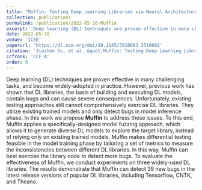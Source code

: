 ```yaml
---
title: "Muffin: Testing Deep Learning Libraries via Neural Architecture Fuzzing"
collection: publications
permalink: /publication/2022-05-10-Muffin
excerpt: 'Deep learning (DL) techniques are proven effective in many challenging tasks, and become widely-adopted in practice. However, previous work has shown that DL libraries, the basis of building and executing DL models, contain bugs and can cause severe consequences. Unfortunately, existing testing approaches still cannot comprehensively exercise DL libraries. They utilize existing trained models and only detect bugs in model inference phase. In this work we propose <strong>Muffin</strong> to address these issues. To this end, Muffin applies a specifically-designed model fuzzing approach, which allows it to generate diverse DL models to explore the target library, instead of relying only on existing trained models. Muffin makes differential testing feasible in the model training phase by tailoring a set of metrics to measure the inconsistencies between different DL libraries. In this way, Muffin can best exercise the library code to detect more bugs. To evaluate the effectiveness of Muffin, we conduct experiments on three widely-used DL libraries. The results demonstrate that Muffin can detect 39 new bugs in the latest release versions of popular DL libraries, including Tensorflow, CNTK, and Theano.'
date: 2022-05-10
venue: 'ICSE'
paperurl: 'https://dl.acm.org/doi/10.1145/3510003.3510092'
citation: 'Jiazhen Gu, et al. &quot;Muffin: Testing Deep Learning Libraries via Neural Architecture Fuzzing.&quot; Proceedings of the 44th International Conference on Software Engineering (ICSE). 2022.'
ccfrank: 'CCF A'
order: 6
---
```

Deep learning (DL) techniques are proven effective in many challenging tasks, and become widely-adopted in practice. However, previous work has shown that DL libraries, the basis of building and executing DL models, contain bugs and can cause severe consequences. Unfortunately, existing testing approaches still cannot comprehensively exercise DL libraries. They utilize existing trained models and only detect bugs in model inference phase. In this work we propose <strong>Muffin</strong> to address these issues. To this end, Muffin applies a specifically-designed model fuzzing approach, which allows it to generate diverse DL models to explore the target library, instead of relying only on existing trained models. Muffin makes differential testing feasible in the model training phase by tailoring a set of metrics to measure the inconsistencies between different DL libraries. In this way, Muffin can best exercise the library code to detect more bugs. To evaluate the effectiveness of Muffin, we conduct experiments on three widely-used DL libraries. The results demonstrate that Muffin can detect 39 new bugs in the latest release versions of popular DL libraries, including Tensorflow, CNTK, and Theano.
